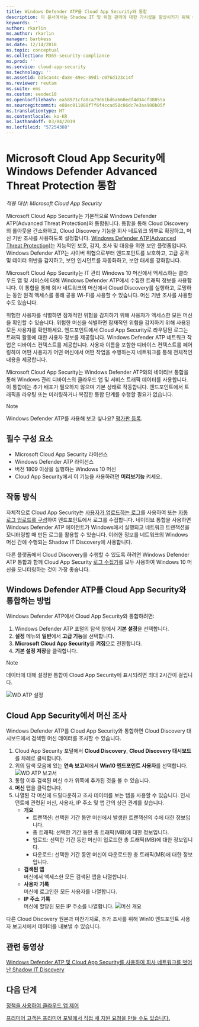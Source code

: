 ```yaml
---
title: Windows Defender ATP를 Cloud App Security와 통합
description: 이 문서에서는 Shadow IT 및 위험 관리에 대한 가시성을 향상시키기 위해 Cloud App Security와 Windows Defender Advanced Threat Protection을 통합하는 방법을 설명합니다.
keywords: ''
author: rkarlin
ms.author: rkarlin
manager: barbkess
ms.date: 12/14/2018
ms.topic: conceptual
ms.collection: M365-security-compliance
ms.prod: ''
ms.service: cloud-app-security
ms.technology: ''
ms.assetid: b35ca44c-da8e-49ec-89d1-c076d123c14f
ms.reviewer: reutam
ms.suite: ems
ms.custom: seodec18
ms.openlocfilehash: ea58971cfa8ca79d61bd6a660edf4d34cf38055a
ms.sourcegitcommit: e88ec011088f7f6f4ccad58c86dc7e3aa908b05f
ms.translationtype: HT
ms.contentlocale: ko-KR
ms.lasthandoff: 03/04/2019
ms.locfileid: "57254388"
---
```

# <a name="windows-defender-advanced-threat-protection-integration-with-microsoft-cloud-app-security"></a>Microsoft Cloud App Security에 Windows Defender Advanced Threat Protection 통합

*적용 대상: Microsoft Cloud App Security*

Microsoft Cloud App Security는 기본적으로 Windows Defender ATP(Advanced Threat Protection)와 통합됩니다. 통합을 통해 Cloud Discovery의 롤아웃을 간소화하고, Cloud Discovery 기능을 회사 네트워크 외부로 확장하고, 머신 기반 조사를 사용하도록 설정합니다. [Windows Defender ATP(Advanced Threat Protection)](https://docs.microsoft.com/windows/security/threat-protection/windows-defender-atp/windows-defender-advanced-threat-protection)는 지능적인 보호, 감지, 조사 및 대응을 위한 보안 플랫폼입니다. Windows Defender ATP는 사이버 위협으로부터 엔드포인트를 보호하고, 고급 공격 및 데이터 위반을 감지하고, 보안 인시던트를 자동화하고, 보안 태세를 강화합니다.

Microsoft Cloud App Security는 IT 관리 Windows 10 머신에서 액세스하는 클라우드 앱 및 서비스에 대해 Windows Defender ATP에서 수집한 트래픽 정보를 사용합니다. 이 통합을 통해 회사 네트워크의 머신에서 Cloud Discovery를 실행하고, 로밍하는 동안 원격 액세스를 통해 공용 Wi-Fi를 사용할 수 있습니다. 머신 기반 조사를 사용할 수도 있습니다.

위험한 사용자를 식별하면 잠재적인 위험을 감지하기 위해 사용자가 액세스한 모든 머신을 확인할 수 있습니다. 위험한 머신을 식별하면 잠재적인 위험을 감지하기 위해 사용된 모든 사용자를 확인하세요. 엔드포인트에서 Cloud App Security로 라우팅된 로그는 트래픽 활동에 대한 사용자 정보를 제공합니다. Windows Defender ATP 네트워크 작업은 디바이스 컨텍스트를 제공합니다. 사용자 이름을 포함한 디바이스 컨텍스트를 페어링하여 어떤 사용자가 어떤 머신에서 어떤 작업을 수행하는지 네트워크를 통해 전체적인 내용을 제공합니다.

Microsoft Cloud App Security는 Windows Defender ATP와의 네이티브 통합을 통해 Windows 관리 디바이스의 클라우드 앱 및 서비스 트래픽 데이터를 사용합니다. 이 통합에는 추가 배포가 필요하지 않으며 기본 상태로 작동합니다. 엔드포인트에서 트래픽을 라우팅 또는 미러링하거나 복잡한 통합 단계를 수행할 필요가 없습니다.

> [!NOTE]
> Windows Defender ATP를 사용해 보고 싶나요? [평가판 등록](https://www.microsoft.com/WindowsForBusiness/windows-atp?ocid=docs-wdatp-assignaccess-abovefoldlink).
>


## <a name="prerequisites"></a>필수 구성 요소

- Microsoft Cloud App Security 라이선스
- Windows Defender ATP 라이선스
- 버전 1809 이상을 실행하는 Windows 10 머신
- Cloud App Security에서 이 기능을 사용하려면 **미리보기능** 켜세요.

## <a name="how-it-works"></a>작동 방식

자체적으로 Cloud App Security는 [사용자가 업로드하는 로그](create-snapshot-cloud-discovery-reports.md)를 사용하여 또는 [자동 로그 업로드를 구성](discovery-docker.md)하여 엔드포인트에서 로그를 수집합니다. 네이티브 통합을 사용하면 Windows Defender ATP 에이전트가 Windows에서 실행되고 네트워크 트랜잭션을 모니터링할 때 만든 로그를 활용할 수 있습니다. 이러한 정보를 네트워크의 Windows 머신 간에 수행되는 Shadow IT Discovery에 사용합니다.

다른 플랫폼에서 Cloud Discovery를 수행할 수 있도록 하려면 Windows Defender ATP 통합과 함께 Cloud App Security [로그 수집기](discovery-docker.md)를 모두 사용하여 Windows 10 머신을 모니터링하는 것이 가장 좋습니다.

## <a name="how-to-integrate-windows-defender-atp-with-cloud-app-security"></a>Windows Defender ATP를 Cloud App Security와 통합하는 방법

Windows Defender ATP에서 Cloud App Security와 통합하려면:

1. Windows Defender ATP 포털의 탐색 창에서 **기본 설정**을 선택합니다.
2. **설정** 메뉴의 **일반**에서 **고급 기능**을 선택합니다.
3. **Microsoft Cloud App Security**를 **켜짐**으로 전환합니다.
4. **기본 설정 저장**을 클릭합니다.

>[!NOTE]
> 데이터에 대해 설정한 통합이 Cloud App Security에 표시되려면 최대 2시간이 걸립니다.
>

   ![WD ATP 설정](./media/wdatp-settings.png)

## <a name="investigate-machines-in-cloud-app-security"></a>Cloud App Security에서 머신 조사

Windows Defender ATP를 Cloud App Security와 통합하면 Cloud Discovery 대시보드에서 검색된 머신 데이터를 조사할 수 있습니다.

1. Cloud App Security 포털에서 **Cloud Discovery**, **Cloud Discovery 대시보드**를 차례로 클릭합니다.
2. 위의 탐색 모음에 있는 **연속 보고서**에서 **Win10 엔드포인트 사용자**를 선택합니다.
  ![WD ATP 보고서](./media/win10-dashboard-report.png)
3. 통합 이후 검색된 머신 수가 위쪽에 추가된 것을 볼 수 있습니다.
4. **머신** 탭을 클릭합니다.
5. 나열된 각 머신에 드릴다운하고 조사 데이터를 보는 탭을 사용할 수 있습니다. 인시던트에 관련된 머신, 사용자, IP 주소 및 앱 간의 상관 관계를 찾습니다.
   - **개요**
      - 트랜잭션: 선택한 기간 동안 머신에서 발생한 트랜잭션의 수에 대한 정보입니다.
      - 총 트래픽: 선택한 기간 동안 총 트래픽(MB)에 대한 정보입니다.
     - 업로드: 선택한 기간 동안 머신이 업로드한 총 트래픽(MB)에 대한 정보입니다.
     - 다운로드: 선택한 기간 동안 머신이 다운로드한 총 트래픽(MB)에 대한 정보입니다.
   - **검색된 앱**<br>
  머신에서 액세스한 모든 검색된 앱을 나열합니다.
   - **사용자 기록**<br>
    머신에 로그인한 모든 사용자를 나열합니다.
   - **IP 주소 기록**<br>
    머신에 할당된 모든 IP 주소를 나열합니다.
 ![머신 개요](./media/machines-overview.png)
 
다른 Cloud Discovery 원본과 마찬가지로, 추가 조사를 위해 Win10 엔드포인트 사용자 보고서에서 데이터를 내보낼 수 있습니다. 


## <a name="related-videos"></a>관련 동영상

[Windows Defender ATP 및 Cloud App Security를 사용하여 회사 네트워크를 벗어난 Shadow IT Discovery](https://www.youtube.com/watch?v=f8hbvbY1Hnc)  

## <a name="next-steps"></a>다음 단계 
[정책을 사용하여 클라우드 앱 제어](control-cloud-apps-with-policies.md) 

[프리미어 고객은 프리미어 포털에서 직접 새 지원 요청을 만들 수도 있습니다.](https://premier.microsoft.com/)  
  
